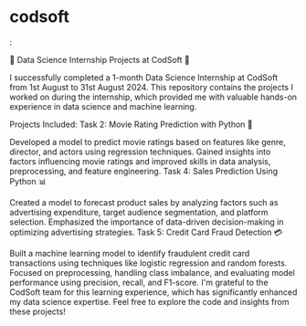 # codsoft
:

🚀 Data Science Internship Projects at CodSoft 🚀

I successfully completed a 1-month Data Science Internship at CodSoft from 1st August to 31st August 2024. This repository contains the projects I worked on during the internship, which provided me with valuable hands-on experience in data science and machine learning.

Projects Included:
Task 2: Movie Rating Prediction with Python 🎥

Developed a model to predict movie ratings based on features like genre, director, and actors using regression techniques.
Gained insights into factors influencing movie ratings and improved skills in data analysis, preprocessing, and feature engineering.
Task 4: Sales Prediction Using Python 📊

Created a model to forecast product sales by analyzing factors such as advertising expenditure, target audience segmentation, and platform selection.
Emphasized the importance of data-driven decision-making in optimizing advertising strategies.
Task 5: Credit Card Fraud Detection 💳

Built a machine learning model to identify fraudulent credit card transactions using techniques like logistic regression and random forests.
Focused on preprocessing, handling class imbalance, and evaluating model performance using precision, recall, and F1-score.
I'm grateful to the CodSoft team for this learning experience, which has significantly enhanced my data science expertise. Feel free to explore the code and insights from these projects!
